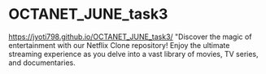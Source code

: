 # OCTANET_JUNE_task3
https://jyoti798.github.io/OCTANET_JUNE_task3/
"Discover the magic of entertainment with our Netflix Clone repository! Enjoy the ultimate streaming experience as you delve into a vast library of movies, TV series, and documentaries. 
